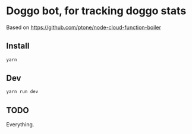 # Doggo bot, for tracking doggo stats

Based on <https://github.com/ptone/node-cloud-function-boiler>

## Install

```bash
yarn
```

## Dev

```bash
yarn run dev
```

## TODO

Everything.
